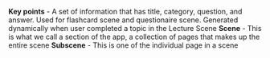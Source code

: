 **Key points** - A set of information that has title, category, question, and answer. Used for flashcard scene and questionaire scene. Generated dynamically when user completed a topic in the Lecture Scene
**Scene** - This is what we call a section of the app, a collection of pages that makes up the entire scene
**Subscene** - This is one of the individual page in a scene

